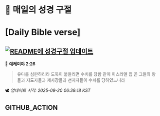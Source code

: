 # 🙏 매일의 성경 구절
# [Daily Bible verse]
## [![README에 성경구절 업데이트](https://github.com/DONGSUKA/first_test/actions/workflows/update-readme-bible.yml/badge.svg)](https://github.com/DONGSUKA/first_test/actions/workflows/update-readme-bible.yml)
<!-- START_BIBLE_VERSE -->
📖 **예레미야 2:26**
> 유다를 심판하리라 도둑이 붙들리면 수치를 당함 같이 이스라엘 집 곧 그들의 왕들과 지도자들과 제사장들과 선지자들이 수치를 당하였느니라

🕊️ _업데이트 시각: 2025-09-20 06:39:18 KST_
  <!-- END_BIBLE_VERSE -->
## GITHUB_ACTION
